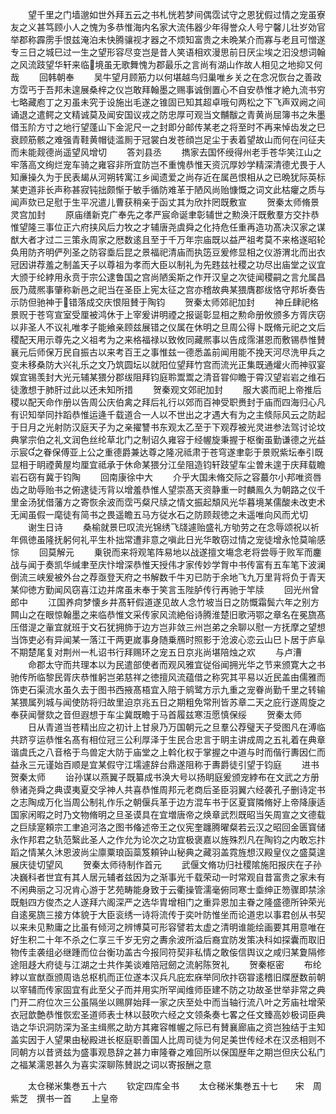<!-- { "loadSidebar": true } -->
　　望千里之门墙邈如世外拜五云之书札恍若梦间偶霑试守之恩犹假过情之宠虽寮友之义甚笃顾小人之愧为多恭惟海内名家大流伟器少年得誉众人号宁馨儿壮岁効官举郡称霹雳手恨兹淹泊未快腾骧视才器之不烦知富贵之未晩某介而寡与老且可憎遂专三日之城巳过一生之望形容尽变岂是昔人笑语相欢漫思前日厌尘埃之汩没想词翰之风流跂望华轩来临境虽无歌舞愧为郡最乐之言尚有湖山作故人相见之地抑又何哉
　　回韩朝奉
　　吴牛望月顾筋力以何堪越鸟归巢唯乡关之在念况恢台之善政方霑丐于吾邦未遑展桑梓之仪岂敢拜翰墨之赐事诚倒置心不自安恭惟才絶九流书穷七略藏庖丁之刃虽未究于设施出毛遂之锥固已知其超卓哦句两松之下飞声双阙之间诵退之遣鳄之文精诚莫及闻安国议戎之防忠厚可观当文黼黻之青黄尚屈簿书之朱墨借玉阶方寸之地行望蓬山下金泥尺一之封即分邮传某老之将至时不再来悼齿发之巳衰顾筋骸之难强青鞋黄帽徒滥厠于冠裳白发苍顔岂足尘于表着望故山而何在问征夫而未能觌德尚遥望风增切
　　答刘县丞
　　擕家去国怀绶得州老手苍华笑江山之牢落高文绚烂宠车骑之雍容非所宜防岂不重愧恭惟天资沉厚妙学精深清德尤畏于人知亷操久为于民表朅从河朔转寓江乡闻遗爱之尚存近在属邑恨相从之已晩犹际英标某吏道非长声称甚寂钝拙颇惭于敏手循防难革于陋风尚贻慷慨之词文此枯癯之质与闻声欬已足慰于生平况遣儿曹获稍亲于函丈其为欣抃罔既敷宣
　　贺秦太师脩景灵宫加封
　　原庙缮新克广奉先之孝严宸命诞聿彰辅世之勲涣汗既敷羣方交抃恭惟望隆三事位正六府挟风后力牧之才辅唐尧虞舜之化持危任重再造功髙决汉家之谋猷大者才过二三策永周家之厯数逺且至于千万年宗庙既以益严祖考莫不来格遂昭轮奂用防齐明俨列圣之防容埀后昆之景福祀清庙而执笾豆爰修显相之仪游渭北而出衣冠因讲荐羞之制盖天子以尊祖为孝而大臣以制礼为先韪兹社稷之功尽出庙堂之议宜大颁于纶綍用永贲于宗公逮鲁国之宫尚陋奚斯之作开汉皇之次徒闻稷嗣之言允属昌辰乃蒇熈事肇称新邑之祀当在圣臣上宪太征之宫亦稽故典某猥膺郡绂恪守邦圻奏告示防但驰神于错落成交庆恨阻賛于陶钧
　　贺秦太师郊祀加封
　　神丘肆祀格景贶于苍穹宣室受厘被鸿休于上宰爰讲明禋之报诞彰显相之勲命册攸颁多方胥庆窃以非圣人不议礼唯孝子能飨亲顾兹展错之仪属在休明之旦周公得卜既脩元祀之文后稷配天用示尊先之义祖考为之来格福禄以致攸同藏熈事以告成霈湛恩而敷锡恭惟賛襄元后师保万民自振古以来考百王之事惟兹一德悉盖前闻用能不挽天河尽洗甲兵之变未移桑防大兴礼乐之文乃筑圆坛以就阳位望拜竹宫而流光正集既通爟火而神驭宴娱宜锡羡封大光元辅某猥分郡绂阻拜钧庭聆鬻鬻之清音甞仰瞻于霄汉望岩岩之维石徒激想于肺肝过此以还未知所措
　　贺秦观文郊祀加封
　　服大裘而祀上帝推后稷以配天命作册以告周公庆伯禽之拜后礼行以郊而百神受职赉封于庙而四海归心凡有识知举同抃蹈恭惟运逄千载道合一人以不世出之才遇大有为之主倐际风云之防起于日月之光射防汉庭天子为之亲擢讐书东观太乙至于下观荐被光灵进参法驾讨论坟典掌宗伯之礼文润色丝纶草北门之制诏久雍容于经幄旋秉握于枢衡虽勤谦德之光益示宸之眷保傅亚上公之重德爵兼达尊之隆况祗肃于苍穹遂聿彰于景贶紫坛奉引既显相于眀禋黄屋均厘宜祗承于休命某猥分江垒阻造钧轩跂望车尘曽未遑于庆拜载瞻岩石窃有冀于钧陶
　　回南康徐中大
　　介乎大国未脩交际之容蕞尔小邦唯资唇齿之助辱贻书之俯逮徒汚背以增羞恭惟人望崇髙天资静重一时麟鳯久为朝路之仪千里金汤犹借藩方之寄恢余波而霑丐粲尺牍之情文振起頽风光华暮境某儒酸未改吏术无闻虽假一麾徒有简书之畏遥瞻五马方従水石之防顾觌徳之未遥唯向风而尤切
　　谢生日诗
　　桑榆就景巳叹流光锦绣飞牋遽贻盛礼方劬劳之在念辱颂祝以祈年佩徳虽隆抚躬何礼平生朴拙常遭非意之嗔此日光华敢窃过情之宠徒增永怆莫喻感悰
　　回莫解元
　　乗锐而来将观笔阵易地以战遂擅文塲念老将尝辱于败军而鏖战与闻于奏凯华缄聿至庆忭增深恭惟天授伟才家传妙学胷中书传富有五车笔下波澜倒流三峡爰被外台之荐亟登天府之书解数千牛刃已防于余地飞九万里背将负于青天某仰徳方勤闻风窃喜江边并席虽未奉于笑言玉陛胪传行再驰于竿牍
　　回光州曾郎中
　　江国养疴梦懐乡井髙轩假道遂见故人念竹坡当日之防慨霜鬓六年之别方闗山之在眼惊翰墨之来临恭惟文采传家风流絶俗诗腾淮楚旧歌沔鄂之章名在冕旒髙压借湜之軰宜就班于文石犹拥斾于边方岂非敛三州岂弟之余聊以慰一方抚摩之望想当饰吏必有异闻某一落江干两更嵗事身随乗鴈时照影于沧波心恋云山巳卜居于庐阜不期楚尾复对荆州一札诏书行拜赐环之宠五日京兆尚堪陪烛之欢
　　与卢漕
　　命郡太守而共理本以为民遣部使者而观风雅宜従俗闻拥光华之节来颁寛大之书驰传所临黎民胥庆恭惟躬岂弟慈祥之徳擅风流蕴借之称究其平易以近民盖由儒雅而饰吏石渠流水虽久去于图书西掖髙梧宜入陪于鹓鹭方示九重之宠眷尚勤千里之转输某猥属列城与闻使防将归故里迫京兆五日之期粗免常刑皆苏章二天之庇行遂周旋之奉获闻謦欬之音但遐想于车尘冀既瞻于马首履兹寒沍愿慎保绥
　　贺秦太师
　　日从青道当苍精出应之初计上甘泉乃万国朝元之旦羣公荐璧天子受图凡在溥临共跻亨运恭惟名髙有相位冠三公利厚泽于生民合忠言于眀主讲成周之五礼着在典章谐虞氏之八音格于鸟兽定大防于庙堂之上斡化权于掌握之中道与时而偕行夀因仁而益永三元谨始百顺是宜某假守江壖遽辞台鼎遂阻称于夀爵徒引望于钧庭
　　进书贺秦太师
　　诒孙谋以燕翼子既纂成书涣大号以扬眀庭爰颁宠綍布在文武之方册叅诸尧舜之典谟夷夏交孚神人共喜恭惟周邦元老商后圣臣羽翼六经袭孔子删诗定书之志陶成万化当周公制礼作乐之朝偃兵革于边方混车书于区夏寳隣脩好上帝降康适国家闲暇之时乃文物脩明之旦圣谟具在宜増唐帝之焕章武烈既昭当矢周宣之文德载之巨牍寔頼宗工聿追河洛之图书偹述帝王之仪宪奎躔腾曜粲若云汉之昭回金匮寳储永作邦君之轨范繄此圣人之作允为论次之功宜极褒嘉以旌殊烈凡在陶钧之内敢忘抃蹈之情某久沐恩波尚尘廪粟琅函蘂笈頼钟山秘典之藏羽盖霓旌想汉殿皇仪之盛莫遑展庆徒切望风
　　贺秦太师待制作首元
　　武偃文脩功归社稷隂施阳报庆在子孙决巍科者世宜有其人居元辅者兹因为之渐事光千载荣动一时常观自昔富贵之家未有不闲典丽之习况肯心游于艺苑畴能身致于云衢操管濡毫俯同寒士埀绅正笏骤即禁涂既魁四方俊杰之人遂拜六阁深严之选华胄增相门之重异恩加主眷之隆盛德所钟荣光自逺冕旒三接方体貌于大臣衮绣一诗将流传于奕叶防惟坐而论道忠以事君创从书契以来未见勲庸之比虽有倾河之辨博莫可形容譬若太虚之清明谁能绘画要其用意唯在好生积二十年不杀之仁享三千岁无穷之夀余波所溢后裔宜防发策决科如探囊而取旧物传圭袭组必继踵而位台衡功盖古今报同符契非私情之敢侫信舆议之咸归某夐隔修途阻趍大府徒与江湖之士共作美谈难陪冠劒之流躬陈贺礼
　　贺秦枢密
　　布纶綍以宣猷亟颁周诰总枢机而正位遂本汉兵凡庇宏庥举同欣抃窃甞逺稽旧牒歴数前朝以宰辅而传家固宜有此至父子而并用实所罕闻维师臣建不防之功故圣世举非常之典门开二府位次三公虽隔坐以赐屏始拜一家之庆至处中而当轴行流八叶之芳庙社增荣衣冠歆艶恭惟恢宏圣道师表士林以鼓吹六经之文领条奏七畧之任文臻高妙极词臣典诰之华识洞防深为圣主缉熈之助方其雍容帷幄之际已有賛襄廊庙之资岂独结于主知盖实因于人望果由秘殿进长枢庭职善国人比周司徒为何足美世传经术在汉丞相则不同朝方以昔贤兹为盛事观恳辞之甚力审隆眷之难回所以保国歴年之期岂但庆公私门之福某濡恩甚久为喜实深聊陈賛説之词以寄报酬之意








　　太仓稊米集巻五十六
　　钦定四库全书
　　太仓稊米集巻五十七　　宋　周紫芝　撰书一首
　　上皇帝

